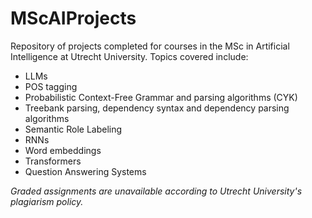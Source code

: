 # MScAIProjects

Repository of projects completed for courses in the MSc in Artificial Intelligence at Utrecht University. Topics covered include:
- LLMs
- POS tagging
- Probabilistic Context-Free Grammar and parsing algorithms (CYK)
- Treebank parsing, dependency syntax and dependency parsing algorithms
- Semantic Role Labeling
- RNNs
- Word embeddings
- Transformers
- Question Answering Systems

*Graded assignments are unavailable according to Utrecht University's plagiarism policy.*
